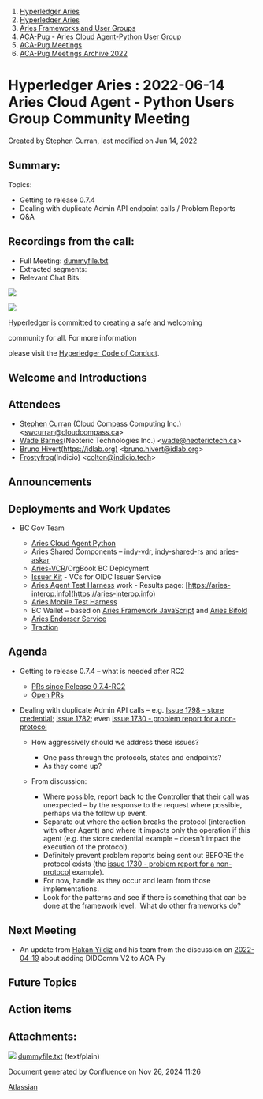 1. [Hyperledger Aries](index.html)
2. [Hyperledger Aries](Hyperledger-Aries_18481154.html)
3. [Aries Frameworks and User Groups](Aries-Frameworks-and-User-Groups_18481290.html)
4. [ACA-Pug - Aries Cloud Agent-Python User Group](ACA-Pug---Aries-Cloud-Agent-Python-User-Group_18484248.html)
5. [ACA-Pug Meetings](ACA-Pug-Meetings_18484272.html)
6. [ACA-Pug Meetings Archive 2022](ACA-Pug-Meetings-Archive-2022_18515844.html)

# Hyperledger Aries : 2022-06-14 Aries Cloud Agent - Python Users Group Community Meeting

Created by Stephen Curran, last modified on Jun 14, 2022

## Summary:

Topics:

- Getting to release 0.7.4
- Dealing with duplicate Admin API endpoint calls / Problem Reports
- Q&amp;A

## Recordings from the call:

- Full Meeting: [dummyfile.txt](#)
- Extracted segments:
- Relevant Chat Bits:

![](https://wiki.hyperledger.org/download/attachments/29034696/Antitrustnotice.png?version=1&modificationDate=1581695654000&api=v2)

![](https://wiki.hyperledger.org/download/attachments/2392771/welcome.png?version=2&modificationDate=1572450107000&api=v2)

Hyperledger is committed to creating a safe and welcoming

community for all. For more information

please visit the [Hyperledger Code of Conduct](https://lf-hyperledger.atlassian.net/wiki/display/HYP/Hyperledger+Code+of+Conduct).

## Welcome and Introductions

## Attendees

- [Stephen Curran](https://lf-hyperledger.atlassian.net/wiki/people/557058:d676f135-ecd6-465b-b7eb-f87976bf4569?ref=confluence) (Cloud Compass Computing Inc.) &lt;swcurran@cloudcompass.ca&gt;
- [Wade Barnes](https://lf-hyperledger.atlassian.net/wiki/people/70121:166ee094-a2f2-44b4-adee-5c3da3741ff8?ref=confluence)(Neoteric Technologies Inc.) &lt;wade@neoterictech.ca&gt;
- [Bruno Hivert](https://lf-hyperledger.atlassian.net/wiki/people/712020:0ef3e380-8e1e-45be-82e1-708b65f236da?ref=confluence)([https://idlab.org)](https://idlab.org%29) &lt;bruno.hivert@idlab.org&gt;
- [Frostyfrog](https://lf-hyperledger.atlassian.net/wiki/people/557058:65c4fa44-5241-41cc-8835-455239d51ed7?ref=confluence)(Indicio) &lt;colton@indicio.tech&gt;

## Announcements

## Deployments and Work Updates

- BC Gov Team
  
  - [Aries Cloud Agent Python](https://github.com/hyperledger/aries-cloudagent-python)
  - Aries Shared Components – [indy-vdr](https://github.com/hyperledger/indy-vdr), [indy-shared-rs](https://github.com/hyperledger/indy-shared-rs) and [aries-askar](https://github.com/hyperledger/aries-askar)
  - [Aries-VCR](https://github.com/bcgov/aries-vcr)/OrgBook BC Deployment
  - [Issuer Kit](https://github.com/bcgov/issuer-kit) - VCs for OIDC Issuer Service
  - [Aries Agent Test Harness](https://github.com/bcgov/aries-agent-test-harness) work - Results page: [https://aries-interop.info](https://aries-interop.info)
  - [Aries Mobile Test Harness](https://github.com/hyperledger/aries-mobile-test-harness)
  - BC Wallet – based on [Aries Framework JavaScript](https://github.com/hyperledger/aries-framework-javascript) and [Aries Bifold](https://github.com/hyperledger/aries-mobile-agent-react-native)
  - [Aries Endorser Service](https://github.com/bcgov/aries-endorser-service)
  - [Traction](https://github.com/bcgov/traction)

## Agenda

- Getting to release 0.7.4 – what is needed after RC2
  
  - [PRs since Release 0.7.4-RC2](https://github.com/hyperledger/aries-cloudagent-python/pulls?q=is%3Apr%20is%3Amerged%20sort%3Aupdated%20merged%3A%3E2022-05-11)
  - [Open PRs](https://github.com/hyperledger/aries-cloudagent-python/pulls)
- Dealing with duplicate Admin API calls – e.g. [Issue 1798 - store credential](https://github.com/hyperledger/aries-cloudagent-python/issues/1798); [Issue 1782](https://github.com/hyperledger/aries-cloudagent-python/issues/1782); even [issue 1730 - problem report for a non-protocol](https://github.com/hyperledger/aries-cloudagent-python/issues/1730)
  
  - How aggressively should we address these issues?
    
    - One pass through the protocols, states and endpoints?
    - As they come up?
  - From discussion:
    
    - Where possible, report back to the Controller that their call was unexpected – by the response to the request where possible, perhaps via the follow up event.
    - Separate out where the action breaks the protocol (interaction with other Agent) and where it impacts only the operation if this agent (e.g. the store credential example – doesn't impact the execution of the protocol).
    - Definitely prevent problem reports being sent out BEFORE the protocol exists (the [issue 1730 - problem report for a non-protocol](https://github.com/hyperledger/aries-cloudagent-python/issues/1730) example).
    - For now, handle as they occur and learn from those implementations.
    - Look for the patterns and see if there is something that can be done at the framework level.  What do other frameworks do?

## Next Meeting

- An update from [Hakan Yildiz](https://lf-hyperledger.atlassian.net/wiki/people/5eccf9bc7d0c250c2356b63d?ref=confluence) and his team from the discussion on [2022-04-19](https://lf-hyperledger.atlassian.net/wiki/display/ARIES/2022-04-19+Aries+Cloud+Agent+-+Python+Users+Group+Community+Meeting) about adding DIDComm V2 to ACA-Py

## Future Topics

## Action items

## Attachments:

![](images/icons/bullet_blue.gif) [dummyfile.txt](attachments/18497011/18516371.txt) (text/plain)

Document generated by Confluence on Nov 26, 2024 11:26

[Atlassian](http://www.atlassian.com/)
